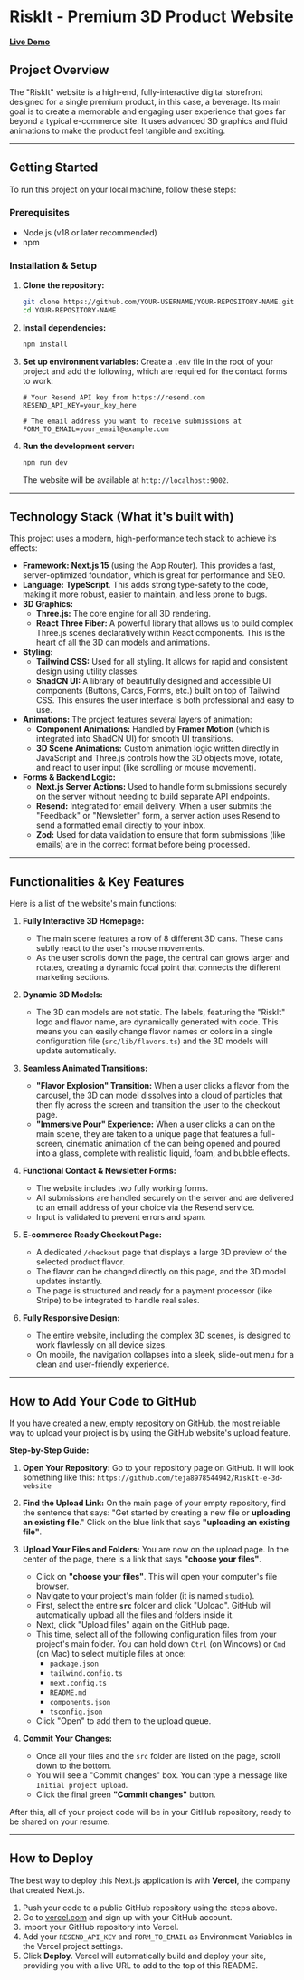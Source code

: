 # RiskIt - Premium 3D Product Website

[**Live Demo**](https://your-deployment-link-here.com)

## Project Overview

The "RiskIt" website is a high-end, fully-interactive digital storefront designed for a single premium product, in this case, a beverage. Its main goal is to create a memorable and engaging user experience that goes far beyond a typical e-commerce site. It uses advanced 3D graphics and fluid animations to make the product feel tangible and exciting.

---

## Getting Started

To run this project on your local machine, follow these steps:

### Prerequisites

*   Node.js (v18 or later recommended)
*   npm

### Installation & Setup

1.  **Clone the repository:**
    ```bash
    git clone https://github.com/YOUR-USERNAME/YOUR-REPOSITORY-NAME.git
    cd YOUR-REPOSITORY-NAME
    ```

2.  **Install dependencies:**
    ```bash
    npm install
    ```

3.  **Set up environment variables:**
    Create a `.env` file in the root of your project and add the following, which are required for the contact forms to work:
    ```
    # Your Resend API key from https://resend.com
    RESEND_API_KEY=your_key_here
    
    # The email address you want to receive submissions at
    FORM_TO_EMAIL=your_email@example.com
    ```

4.  **Run the development server:**
    ```bash
    npm run dev
    ```
    The website will be available at `http://localhost:9002`.

---

## Technology Stack (What it's built with)

This project uses a modern, high-performance tech stack to achieve its effects:

*   **Framework:** **Next.js 15** (using the App Router). This provides a fast, server-optimized foundation, which is great for performance and SEO.
*   **Language:** **TypeScript**. This adds strong type-safety to the code, making it more robust, easier to maintain, and less prone to bugs.
*   **3D Graphics:**
    *   **Three.js:** The core engine for all 3D rendering.
    *   **React Three Fiber:** A powerful library that allows us to build complex Three.js scenes declaratively within React components. This is the heart of all the 3D can models and animations.
*   **Styling:**
    *   **Tailwind CSS:** Used for all styling. It allows for rapid and consistent design using utility classes.
    *   **ShadCN UI:** A library of beautifully designed and accessible UI components (Buttons, Cards, Forms, etc.) built on top of Tailwind CSS. This ensures the user interface is both professional and easy to use.
*   **Animations:** The project features several layers of animation:
    *   **Component Animations:** Handled by **Framer Motion** (which is integrated into ShadCN UI) for smooth UI transitions.
    *   **3D Scene Animations:** Custom animation logic written directly in JavaScript and Three.js controls how the 3D objects move, rotate, and react to user input (like scrolling or mouse movement).
*   **Forms & Backend Logic:**
    *   **Next.js Server Actions:** Used to handle form submissions securely on the server without needing to build separate API endpoints.
    *   **Resend:** Integrated for email delivery. When a user submits the "Feedback" or "Newsletter" form, a server action uses Resend to send a formatted email directly to your inbox.
    *   **Zod:** Used for data validation to ensure that form submissions (like emails) are in the correct format before being processed.

---

## Functionalities & Key Features

Here is a list of the website's main functions:

1.  **Fully Interactive 3D Homepage:**
    *   The main scene features a row of 8 different 3D cans. These cans subtly react to the user's mouse movements.
    *   As the user scrolls down the page, the central can grows larger and rotates, creating a dynamic focal point that connects the different marketing sections.

2.  **Dynamic 3D Models:**
    *   The 3D can models are not static. The labels, featuring the "RiskIt" logo and flavor name, are dynamically generated with code. This means you can easily change flavor names or colors in a single configuration file (`src/lib/flavors.ts`) and the 3D models will update automatically.

3.  **Seamless Animated Transitions:**
    *   **"Flavor Explosion" Transition:** When a user clicks a flavor from the carousel, the 3D can model dissolves into a cloud of particles that then fly across the screen and transition the user to the checkout page.
    *   **"Immersive Pour" Experience:** When a user clicks a can on the main scene, they are taken to a unique page that features a full-screen, cinematic animation of the can being opened and poured into a glass, complete with realistic liquid, foam, and bubble effects.

4.  **Functional Contact & Newsletter Forms:**
    *   The website includes two fully working forms.
    *   All submissions are handled securely on the server and are delivered to an email address of your choice via the Resend service.
    *   Input is validated to prevent errors and spam.

5.  **E-commerce Ready Checkout Page:**
    *   A dedicated `/checkout` page that displays a large 3D preview of the selected product flavor.
    *   The flavor can be changed directly on this page, and the 3D model updates instantly.
    *   The page is structured and ready for a payment processor (like Stripe) to be integrated to handle real sales.

6.  **Fully Responsive Design:**
    *   The entire website, including the complex 3D scenes, is designed to work flawlessly on all device sizes.
    *   On mobile, the navigation collapses into a sleek, slide-out menu for a clean and user-friendly experience.

---

## How to Add Your Code to GitHub

If you have created a new, empty repository on GitHub, the most reliable way to upload your project is by using the GitHub website's upload feature.

**Step-by-Step Guide:**

1.  **Open Your Repository:**
    Go to your repository page on GitHub. It will look something like this:
    `https://github.com/teja8978544942/RiskIt-e-3d-website`

2.  **Find the Upload Link:**
    On the main page of your empty repository, find the sentence that says:
    "Get started by creating a new file or **uploading an existing file**."
    Click on the blue link that says **"uploading an existing file"**.

3.  **Upload Your Files and Folders:**
    You are now on the upload page. In the center of the page, there is a link that says **"choose your files"**.
    
    *   Click on **"choose your files"**. This will open your computer's file browser.
    *   Navigate to your project's main folder (it is named `studio`).
    *   First, select the entire **`src`** folder and click "Upload". GitHub will automatically upload all the files and folders inside it.
    *   Next, click "Upload files" again on the GitHub page.
    *   This time, select all of the following configuration files from your project's main folder. You can hold down `Ctrl` (on Windows) or `Cmd` (on Mac) to select multiple files at once:
        *   `package.json`
        *   `tailwind.config.ts`
        *   `next.config.ts`
        *   `README.md`
        *   `components.json`
        *   `tsconfig.json`
    *   Click "Open" to add them to the upload queue.

4.  **Commit Your Changes:**
    *   Once all your files and the `src` folder are listed on the page, scroll down to the bottom.
    *   You will see a "Commit changes" box. You can type a message like `Initial project upload`.
    *   Click the final green **"Commit changes"** button.

After this, all of your project code will be in your GitHub repository, ready to be shared on your resume.

---

## How to Deploy

The best way to deploy this Next.js application is with **Vercel**, the company that created Next.js.

1.  Push your code to a public GitHub repository using the steps above.
2.  Go to [vercel.com](https://vercel.com/) and sign up with your GitHub account.
3.  Import your GitHub repository into Vercel.
4.  Add your `RESEND_API_KEY` and `FORM_TO_EMAIL` as Environment Variables in the Vercel project settings.
5.  Click **Deploy**. Vercel will automatically build and deploy your site, providing you with a live URL to add to the top of this README.
